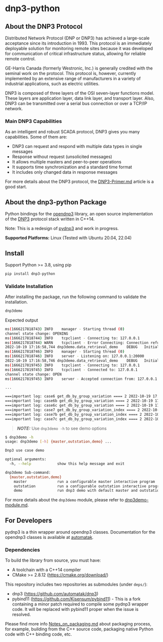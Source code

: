 # dnp3-python

## About the DNP3 Protocol

Distributed Network Protocol (DNP or DNP3) has achieved a large-scale acceptance since its introduction in 1993. This
protocol is an immediately deployable solution for monitoring remote sites because it was developed for communication of
critical infrastructure status, allowing for reliable remote control.

GE-Harris Canada (formerly Westronic, Inc.) is generally credited with the seminal work on the protocol. This protocol
is, however, currently implemented by an extensive range of manufacturers in a variety of industrial applications, such
as electric utilities.

DNP3 is composed of three layers of the OSI seven-layer functions model. These layers are application layer, data link
layer, and transport layer. Also, DNP3 can be transmitted over a serial bus connection or over a TCP/IP network.

### Main DNP3 Capabilities

As an intelligent and robust SCADA protocol, DNP3 gives you many capabilities. Some of them are:

- DNP3 can request and respond with multiple data types in single messages
- Response without request (unsolicited messages)
- It allows multiple masters and peer-to-peer operations
- It supports time synchronization and a standard time format
- It includes only changed data in response messages

For more details about the DNP3 protocol, the [DNP3-Primer.md](docs/DNP3-Primer.md) article is a good start.

## About the dnp3-python Package

Python bindings for the [opendnp3](https://github.com/automatak/dnp3) library, an open source
implementation of the [DNP3](http://www.dnp.org) protocol stack written in C++14.

Note:  This is a redesign of [pydnp3](https://github.com/ChargePoint/pydnp3) and work in progress.

**Supported Platforms:** Linux (Tested with Ubuntu 20.04, 22.04)

## Install

Support Python >= 3.8, using pip

```bash
pip install dnp3-python
```

### Validate Installation

After installing the package, run the following command to validate the installation.

```bash
dnp3demo
```

Expected output

```bash
ms(1666217818743) INFO    manager - Starting thread (0)
channel state change: OPENING
ms(1666217818744) INFO    tcpclient - Connecting to: 127.0.0.1
ms(1666217818744) WARN    tcpclient - Error Connecting: Connection refused
2022-10-19 17:16:58,744 dnp3demo.data_retrieval_demo    DEBUG   Initialization complete. Master Station in command loop.
ms(1666217818746) INFO    manager - Starting thread (0)
ms(1666217818746) INFO    server - Listening on: 127.0.0.1:20000
2022-10-19 17:16:58,746 dnp3demo.data_retrieval_demo    DEBUG   Initialization complete. OutStation in command loop.
ms(1666217819745) INFO    tcpclient - Connecting to: 127.0.0.1
ms(1666217819745) INFO    tcpclient - Connected to: 127.0.0.1
channel state change: OPEN
ms(1666217819745) INFO    server - Accepted connection from: 127.0.0.1

...

===important log: case6 get_db_by_group_variation ==== 2 2022-10-19 17:17:01.157129 {GroupVariation.Group30Var6: {0: 5.588852790313346, 1: 17.7138169198775, 2: 22.456219616993142, 3: 0.0, 4: 0.0, 5: 0.0, 6: 0.0, 7: 0.0, 8: 0.0, 9: 0.0}}
===important log: case6b get_db_by_group_variation ==== 2 2022-10-19 17:17:01.157407 {GroupVariation.Group1Var2: {0: True, 1: True, 2: True, 3: False, 4: False, 5: False, 6: False, 7: False, 8: False, 9: False}}
===important log: case6c get_db_by_group_variation ==== 2 2022-10-19 17:17:01.157559 {GroupVariation.Group30Var1: {0: 5, 1: 17, 2: 22, 3: 0, 4: 0, 5: 0, 6: 0, 7: 0, 8: 0, 9: 0}}
===important log: case7 get_db_by_group_variation_index ==== 2 2022-10-19 17:17:01.157661 {GroupVariation.Group30Var6: {0: 5.588852790313346}}
===important log: case7b get_db_by_group_variation_index ==== 2 2022-10-19 17:17:01.157878 17.7138169198775
===important log: case7c get_db_by_group_variation_index ==== 2 2022-10-19 17:17:01.157974 0.0

```

> **_NOTE:_**  Use `dnp3demo -h` to see demo options

```bash
$ dnp3demo -h
usage: dnp3demo [-h] {master,outstation,demo} ...

Dnp3 use case demo

optional arguments:
  -h, --help            show this help message and exit

dnp3demo Sub-command:
  {master,outstation,demo}
    master              run a configurable master interactive program
    outstation          run a configurable outstation interactive program
    demo                run dnp3 demo with default master and outstation
```

For more details about the `dnp3demo` module, please refer to [dnp3demo-module.md](docs/dnp3demo-Module.md).

## For Developers

pydnp3 is a thin wrapper around opendnp3 classes. Documentation for the opendnp3
classes is available at [automatak](https://www.automatak.com/opendnp3/#documentation).

### Dependencies

To build the library from source, you must have:

- A toolchain with a C++14 compiler
- CMake >= 2.8.12 (<https://cmake.org/download/>)

This repository includes two repositories as submodules (under `deps/`):

- dnp3 (<https://github.com/automatak/dnp3>)
- pybind11 (<https://github.com/Kisensum/pybind11>) - This is a fork containing a minor patch
  required to compile some pydnp3 wrapper code. It will be replaced with pybind11 proper
  when the issue is resolved.

Please find more info [Notes_on_packaging.md](docs/Notes-on-Packaging.md) about packaging process, for example, building from the C++ source code,
packaging native Python code with C++ binding code, etc.
